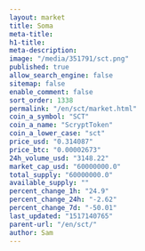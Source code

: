```yaml
---
layout: market
title: Soma
meta-title: 
h1-title: 
meta-description: 
image: "/media/351791/sct.png"
published: true
allow_search_engine: false
sitemap: false
enable_comment: false
sort_order: 1338
permalink: "/en/sct/market.html"
coin_a_symbol: "SCT"
coin_a_name: "ScryptToken"
coin_a_lower_case: "sct"
price_usd: "0.314087"
price_btc: "0.00002673"
24h_volume_usd: "3148.22"
market_cap_usd: "60000000.0"
total_supply: "60000000.0"
available_supply: ""
percent_change_1h: "24.9"
percent_change_24h: "-2.62"
percent_change_7d: "-50.01"
last_updated: "1517140765"
parent-url: "/en/sct/"
author: Sam
---
```


